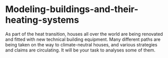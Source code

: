 # Modeling-buildings-and-their-heating-systems
As part of the heat transition, houses all over the world are being renovated and fitted with new technical building equipment. Many different paths are being taken on the way to climate-neutral houses, and various strategies and claims are circulating. It will be your task to analyses some of them.
